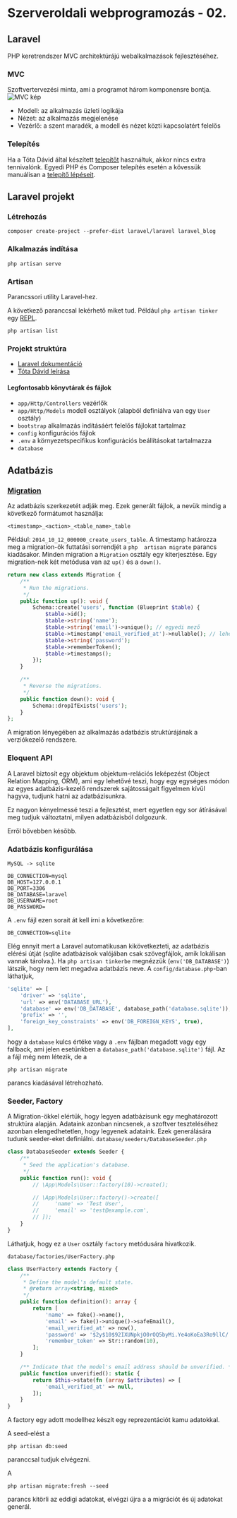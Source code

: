 # Szerveroldali webprogramozás - 02.

## Laravel
PHP keretrendszer MVC architektúrájú webalkalmazások fejlesztéséhez.

### MVC
Szoftvertervezési minta, ami a programot három komponensre bontja.
![MVC kép](https://i.imgur.com/pQXX5l8.png)

- Modell: az alkalmazás üzleti logikája
- Nézet: az alkalmazás megjelenése
- Vezérlő: a szent maradék, a modell és nézet közti kapcsolatért felelős 

### Telepítés
Ha a Tóta Dávid által készített [telepítőt](https://github.com/totadavid95/PhpComposerInstaller) használtuk, akkor nincs
extra tennivalónk. Egyedi PHP és Composer telepítés esetén a kövessük manuálisan a
[telepítő lépéseit](https://github.com/totadavid95/PhpComposerInstaller#manual-installation-on-windows).

## Laravel projekt
### Létrehozás
```shell
composer create-project --prefer-dist laravel/laravel laravel_blog
```
### Alkalmazás indítása
```shell
php artisan serve
```

### Artisan
Parancssori utility Laravel-hez.

A következő paranccsal lekérhető miket tud. Például `php artisan tinker` egy
[REPL](https://en.wikipedia.org/wiki/Read%E2%80%93eval%E2%80%93print_loop).
```shell
php artisan list
```

### Projekt struktúra
- [Laravel dokumentáció](https://laravel.com/docs/10.x/structure)
- [Tóta Dávid leírása](https://github.com/szerveroldali/leirasok/blob/main/LaravelProjektszerkezet.md)

#### Legfontosabb könyvtárak és fájlok
- `app/Http/Controllers` vezérlők
- `app/Http/Models` modell osztályok (alapból definiálva van egy `User` osztály)
- `bootstrap` alkalmazás indításáért felelős fájlokat tartalmaz
- `config` konfigurációs fájlok
- `.env` a környezetspecifikus konfigurációs beállításokat tartalmazza
- `database`

## Adatbázis

### [Migration](https://laravel.com/docs/10.x/migrations)
Az adatbázis szerkezetét adják meg. Ezek generált fájlok, a nevük mindig a következő formátumot használja:
```
<timestamp>_<action>_<table_name>_table
```
Például: `2014_10_12_000000_create_users_table`. A timestamp határozza meg a migration-ök futtatási sorrendjét a `php 
artisan migrate` parancs kiadásakor. Minden migration a `Migration` osztály egy kiterjesztése. Egy migration-nek két
metódusa van az `up()` és a `down()`.

```php
return new class extends Migration {
    /**
     * Run the migrations.
     */
    public function up(): void {
        Schema::create('users', function (Blueprint $table) {
            $table->id();
            $table->string('name');
            $table->string('email')->unique(); // egyedi mező
            $table->timestamp('email_verified_at')->nullable(); // lehet nullérték a mezőben
            $table->string('password');
            $table->rememberToken();
            $table->timestamps();
        });
    }

    /**
     * Reverse the migrations.
     */
    public function down(): void {
        Schema::dropIfExists('users');
    }
};
```
A migration lényegében az alkalmazás adatbázis struktúrájának a verziókezelő rendszere.

### Eloquent API
A Laravel biztosít egy objektum objektum-relációs leképezést (Object Relation Mapping, ORM), ami egy lehetővé teszi,
hogy egy egységes módon az egyes adatbázis-kezelő rendszerek sajátosságait figyelmen kívül hagyva, tudjunk hatni az
adatbázisunkra.

Ez nagyon kényelmessé teszi a fejlesztést, mert egyetlen egy sor átírásával meg tudjuk változtatni, milyen adatbázisból
dolgozunk.

Erről bővebben később.

### Adatbázis konfigurálása
`MySQL -> sqlite`
```dotenv
DB_CONNECTION=mysql
DB_HOST=127.0.0.1
DB_PORT=3306
DB_DATABASE=laravel
DB_USERNAME=root
DB_PASSWORD=
```
A `.env` fájl ezen sorait át kell írni a következőre:
```dotenv
DB_CONNECTION=sqlite
```
Elég ennyit mert a Laravel automatikusan kikövetkezteti, az adatbázis elérési útját (sqlite adatbázisok valójában
csak szövegfájlok, amik lokálisan vannak tárolva.). Ha `php artisan tinkerbe` megnézzük (`env('DB_DATABASE')`) látszik,
hogy nem lett megadva adatbázis neve. A `config/database.php`-ban láthatjuk,
```php
'sqlite' => [
    'driver' => 'sqlite',
    'url' => env('DATABASE_URL'),
    'database' => env('DB_DATABASE', database_path('database.sqlite')),
    'prefix' => '',
    'foreign_key_constraints' => env('DB_FOREIGN_KEYS', true),
],
```
hogy a `database` kulcs értéke vagy a `.env` fájlban megadott vagy egy fallback, ami jelen esetünkben a
`database_path('database.sqlite')` fájl. Az a fájl még nem létezik, de a 
```shell
php artisan migrate
```
parancs kiadásával létrehozható.

### Seeder, Factory
A Migration-ökkel elértük, hogy legyen adatbázisunk egy meghatározott struktúra alapján. Adataink azonban nincsenek, a
szoftver teszteléséhez azonban elengedhetetlen, hogy legyenek adataink. Ezek generálására tudunk seeder-eket definiálni.
`database/seeders/DatabaseSeeder.php`
```php
class DatabaseSeeder extends Seeder {
    /**
     * Seed the application's database.
     */
    public function run(): void {
        // \App\Models\User::factory(10)->create();

        // \App\Models\User::factory()->create([
        //     'name' => 'Test User',
        //     'email' => 'test@example.com',
        // ]);
    }
}
```
Láthatjuk, hogy ez a `User` osztály `factory` metódusára hivatkozik.

`database/factories/UserFactory.php`
```php
class UserFactory extends Factory {
    /**
     * Define the model's default state.
     * @return array<string, mixed>
     */
    public function definition(): array {
        return [
            'name' => fake()->name(),
            'email' => fake()->unique()->safeEmail(),
            'email_verified_at' => now(),
            'password' => '$2y$10$92IXUNpkjO0rOQ5byMi.Ye4oKoEa3Ro9llC/.og/at2.uheWG/igi', // password
            'remember_token' => Str::random(10),
        ];
    }

    /** Indicate that the model's email address should be unverified. */
    public function unverified(): static {
        return $this->state(fn (array $attributes) => [
            'email_verified_at' => null,
        ]);
    }
}
```
A factory egy adott modellhez készít egy reprezentációt kamu adatokkal.

A seed-elést a 
```shell
php artisan db:seed
```
paranccsal tudjuk elvégezni.

A 
```shell
php artisan migrate:fresh --seed
```
parancs kitörli az eddigi adatokat, elvégzi újra a a migrációt és új adatokat generál.